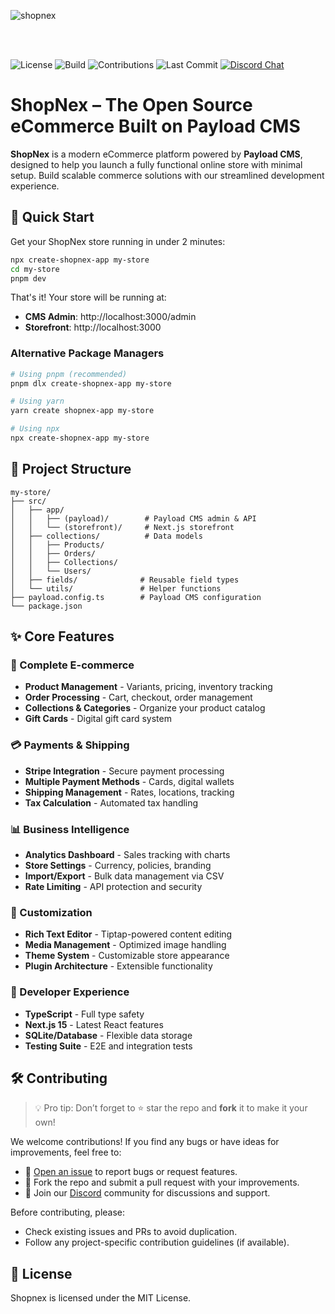 ![shopnex](https://github.com/user-attachments/assets/d14a5926-dc54-486b-92c9-8bdc7133abb7)

<br/>
<br/>

![License](https://img.shields.io/github/license/shopnex-ai/shopnex)
![Build](https://img.shields.io/github/actions/workflow/status/shopnex-ai/shopnex/ci.yaml)
![Contributions](https://img.shields.io/badge/contributions-welcome-brightgreen)
![Last Commit](https://img.shields.io/github/last-commit/shopnex-ai/shopnex)
<a href="https://discord.gg/6NTt49jguY">
<img src="https://img.shields.io/badge/chat-on%20discord-7289DA.svg" alt="Discord Chat" />
</a>

# ShopNex – The Open Source eCommerce Built on Payload CMS

**ShopNex** is a modern eCommerce platform powered by **Payload CMS**, designed to help you launch a fully functional online store with minimal setup. Build scalable commerce solutions with our streamlined development experience.

## 🚀 Quick Start

Get your ShopNex store running in under 2 minutes:

```bash
npx create-shopnex-app my-store
cd my-store
pnpm dev
```

That's it! Your store will be running at:

- **CMS Admin**: http://localhost:3000/admin
- **Storefront**: http://localhost:3000

### Alternative Package Managers

```bash
# Using pnpm (recommended)
pnpm dlx create-shopnex-app my-store

# Using yarn
yarn create shopnex-app my-store

# Using npx
npx create-shopnex-app my-store
```

## 📁 Project Structure

```text
my-store/
├── src/
│   ├── app/
│   │   ├── (payload)/        # Payload CMS admin & API
│   │   └── (storefront)/     # Next.js storefront
│   ├── collections/          # Data models
│   │   ├── Products/
│   │   ├── Orders/
│   │   ├── Collections/
│   │   └── Users/
│   ├── fields/              # Reusable field types
│   └── utils/               # Helper functions
├── payload.config.ts        # Payload CMS configuration
└── package.json
```

## ✨ Core Features

### 🛒 Complete E-commerce

- **Product Management** - Variants, pricing, inventory tracking
- **Order Processing** - Cart, checkout, order management
- **Collections & Categories** - Organize your product catalog
- **Gift Cards** - Digital gift card system

### 💳 Payments & Shipping

- **Stripe Integration** - Secure payment processing
- **Multiple Payment Methods** - Cards, digital wallets
- **Shipping Management** - Rates, locations, tracking
- **Tax Calculation** - Automated tax handling

### 📊 Business Intelligence

- **Analytics Dashboard** - Sales tracking with charts
- **Store Settings** - Currency, policies, branding
- **Import/Export** - Bulk data management via CSV
- **Rate Limiting** - API protection and security

### 🎨 Customization

- **Rich Text Editor** - Tiptap-powered content editing
- **Media Management** - Optimized image handling
- **Theme System** - Customizable store appearance
- **Plugin Architecture** - Extensible functionality

### 🚀 Developer Experience

- **TypeScript** - Full type safety
- **Next.js 15** - Latest React features
- **SQLite/Database** - Flexible data storage
- **Testing Suite** - E2E and integration tests

## 🛠️ Contributing

> 💡 Pro tip: Don’t forget to ⭐ star the repo and **fork** it to make it your own!

We welcome contributions! If you find any bugs or have ideas for improvements, feel free to:

- 🐛 [Open an issue](https://github.com/shopnex-ai/shopnex/issues) to report bugs or request features.
- 🔧 Fork the repo and submit a pull request with your improvements.
- 💬 Join our [Discord](https://discord.gg/MFc9x7vdXK) community for discussions and support.

Before contributing, please:

- Check existing issues and PRs to avoid duplication.
- Follow any project-specific contribution guidelines (if available).

## 📄 License

Shopnex is licensed under the MIT License.
